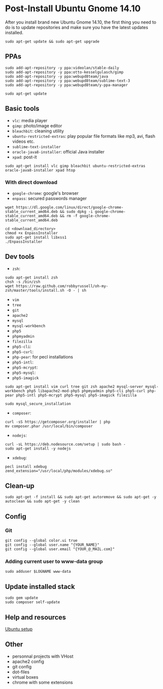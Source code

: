 Post-Install Ubuntu Gnome 14.10
===============================

After you install brand new Ubuntu Gnome 14.10, the first thing you need to do is to update repositories and make sure you have the latest updates installed.

```
sudo apt-get update && sudo apt-get upgrade
```

PPAs
----

```
sudo add-apt-repository -y ppa:videolan/stable-daily
sudo add-apt-repository -y ppa:otto-kesselgulasch/gimp
sudo add-apt-repository -y ppa:webupd8team/java
sudo add-apt-repository -y ppa:webupd8team/sublime-text-3
sudo add-apt-repository -y ppa:webupd8team/y-ppa-manager

sudo apt-get update
```

Basic tools
-----------

* `vlc`: media player
* `gimp`: photo/image editor
* `bleachbit`: cleaning utility
* `ubuntu-restricted-extras`: play popular file formats like mp3, avi, flash videos etc.
* `sublime-text-installer`
* `oracle-java8-installer`: official Java installer
* `xpad`: post-it

```
sudo apt-get install vlc gimp bleachbit ubuntu-restricted-extras oracle-java8-installer xpad htop
```

### With direct download

* `google-chrome`: google's browser
* `enpass`: secured passwords manager

```
wget https://dl.google.com/linux/direct/google-chrome-stable_current_amd64.deb && sudo dpkg -i google-chrome-stable_current_amd64.deb && rm -f google-chrome-stable_current_amd64.deb
```

```
cd <download_directory>
chmod +x EnpassInstaller
sudo apt-get install libxss1
./EnpassInstaller
```

Dev tools
---------

* `zsh`:
```
sudo apt-get install zsh 
chsh -s /bin/zsh
wget https://raw.github.com/robbyrussell/oh-my-zsh/master/tools/install.sh -O - | sh
```

* `vim`
* `tree`
* `git`
* `apache2`
* `mysql`
* `mysql-workbench`
* `php5`
* `phpmyadmin`
* `filezilla`
* `php5-cli`: 
* `php5-curl`:
* `php-pear`: for pecl installations
* `php5-intl`:
* `php5-mcrypt`:
* `php5-mysql`:
* `php5-imagick`

```
sudo apt-get install vim curl tree git zsh apache2 mysql-server mysql-workbench php5 libapache2-mod-php5 phpmyadmin php5-cli php5-curl php-pear php5-intl php5-mcrypt php5-mysql php5-imagick filezilla 
```


```
sudo mysql_secure_installation
```

* `composer`: 
```
curl -sS https://getcomposer.org/installer | php
mv composer.phar /usr/local/bin/composer
```

* `nodejs`: 
```
curl -sL https://deb.nodesource.com/setup | sudo bash -
sudo apt-get install -y nodejs
```

* `xdebug`: 
```
pecl install xdebug
zend_extension="/usr/local/php/modules/xdebug.so"
```

Clean-up
--------

```
sudo apt-get -f install && sudo apt-get autoremove && sudo apt-get -y autoclean && sudo apt-get -y clean
```

Config
------

### Git

```
git config --global color.ui true
git config --global user.name "{YOUR_NAME}"
git config --global user.email "{YOUR_@_MAIL.com}"
```

### Adding current user to www-data group

```
sudo adduser $LOGNAME www-data
```

Update installed stack
----------------------

```
sudo gem update
sudo composer self-update
```

Help and resources
------------------

[Ubuntu setup](http://gorails.com/setup/ubuntu)

Other
-----

* personnal projects with VHost
* apache2 config
* git config
* dot-files
* virtual boxes
* chrome with some extensions
